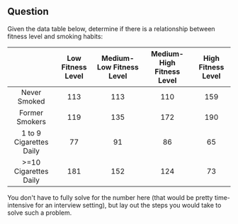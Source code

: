 ## Question
Given the data table below, determine if there is a relationship between fitness level and smoking habits:

|                         | Low Fitness Level | Medium-Low Fitness Level | Medium-High Fitness Level | High Fitness Level |
|:-----------------------:|:-----------------:|:------------------------:|:-------------------------:|:------------------:|
|       Never Smoked      |        113        |            113           |            110            |         159        |
|      Former Smokers     |        119        |            135           |            172            |         190        |
| 1 to 9 Cigarettes Daily |         77        |            91            |             86            |         65         |
|  >=10 Cigarettes Daily  |        181        |            152           |            124            |         73         |

You don't have to fully solve for the number here (that would be pretty time-intensive for an interview setting), but lay out the steps you would take to solve such a problem.

<!-- ## Solution
Here, we can set up a [Chi-square test](https://en.wikipedia.org/wiki/Chi-squared_test):
* Null hypothesis H0: fitness level and smoking habits are independent
* Alternative hypothesis Ha: fitness level and smoking habits are independent

First, we can calculate the expected counts using the following formula:
* E = (row total * column total)/grand total

Next, we can apply this to each field in the table (for example, 'Never smoked' and 'Low' fitness level would be: (495*490)/1960 = 123.75

|                         | Low Fitness Level | Medium-Low Fitness Level | Medium-High Fitness Level | High Fitness Level |
|:-----------------------:|:-----------------:|:------------------------:|:-------------------------:|:------------------:|
|       Never Smoked      |        123.8      |            124.0         |            124.3          |         123.0      |
|      Former Smokers     |        154.0      |            154.3         |            154.6          |         153.1      |
| 1 to 9 Cigarettes Daily |         79.8      |            79.9          |             80.1          |         79.3       |
|  >=10 Cigarettes Daily  |        132.5      |            132.8         |            133.0          |         131.7      |

Next, we can solve for X^2 using the following formula:
* X^2 = (observation - estimate)^2 / estimate (where estimate was derived using the formula above for each cell in the table)

Solving this, we arrive at X^2 = 91.73, where we can then use the table of X^2 critical values to find that the P-value is less than 0.001 meaning we can reject our null hypothesis and conclude that there is a relationship between fitness level and smoking habits. -->

